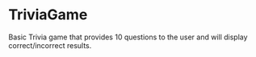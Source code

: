 # TriviaGame

Basic Trivia game that provides 10 questions to the user and will display correct/incorrect results.
